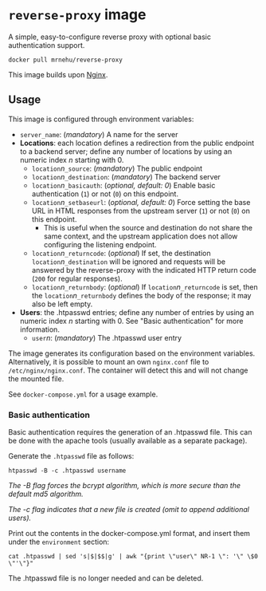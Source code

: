 `reverse-proxy` image
=====================

A simple, easy-to-configure reverse proxy with optional basic authentication support.

```
docker pull mrnehu/reverse-proxy
```

This image builds upon [Nginx](https://hub.docker.com/_/nginx).

## Usage

This image is configured through environment variables:

-	`server_name`: (_mandatory_) A name for the server
-	**Locations**: each location defines a redirection from the public endpoint to a backend server; define any number of locations by using an numeric index _n_ starting with 0.
	-	`location`_n_`_source`: (_mandatory_) The public endpoint
	-	`location`_n_`_destination`: (_mandatory_) The backend server
	-	`location`_n_`_basicauth`: (_optional, default: 0_) Enable basic authentication (`1`) or not (`0`) on this endpoint.
	-	`location`_n_`_setbaseurl`: (_optional, default: 0_) Force setting the base URL in HTML responses from the upstream server (`1`) or not (`0`) on this endpoint.
		-	This is useful when the source and destination do not share the same context, and the upstream application does not allow configuring the listening endpoint.
	-	`location`_n_`_returncode`: (_optional_) If set, the destination `location`_n_`_destination` will be ignored and requests will be answered by the reverse-proxy with the indicated HTTP return code (`200` for regular responses).
	-	`location`_n_`_returnbody`: (_optional_) If `location`_n_`_returncode` is set, then the `location`_n_`_returnbody` defines the body of the response; it may also be left empty.
-	**Users**: the .htpasswd entries; define any number of entries by using an numeric index _n_ starting with 0. See "Basic authentication" for more information.
	-	`user`_n_: (_mandatory_) The .htpasswd user entry

The image generates its configuration based on the environment variables. Alternatively, it is possible to mount an own `nginx.conf` file to `/etc/nginx/nginx.conf`. The container will detect this and will not change the mounted file.

See `docker-compose.yml` for a usage example.

### Basic authentication

Basic authentication requires the generation of an .htpasswd file. This can be done with the apache tools (usually available as a separate package).

Generate the `.htpasswd` file as follows:
```
htpasswd -B -c .htpasswd username
```
_The -B flag forces the bcrypt algorithm, which is more secure than the default md5 algorithm._

_The -c flag indicates that a new file is created (omit to append additional users)._


Print out the contents in the docker-compose.yml format, and insert them under the `environment` section:
```
cat .htpasswd | sed 's|$|$$|g' | awk "{print \"user\" NR-1 \": '\" \$0 \"'\"}"
```

The .htpasswd file is no longer needed and can be deleted.